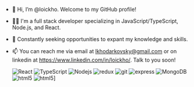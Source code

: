 - 👋 Hi, I’m @loickho. Welcome to my GitHub profile!
- 👨‍💻 I'm a full stack developer specializing in JavaScript/TypeScript, Node.js, and React.
- 🌱 Constantly seeking opportunities to expant my knowledge and skills. 
- 📫 You can reach me via email at lkhodarkovsky@gmail.com or on linkedin at https://www.linkedin.com/in/loickho/. Talk to you soon!

  <img alt="React" src="https://img.shields.io/badge/-React-45b8d8?style=flat-square&logo=react&logoColor=white" />
  <img alt="TypeScript" src="https://img.shields.io/badge/-TypeScript-007ACC?style=flat-square&logo=typescript&logoColor=white" />
  <img alt="Nodejs" src="https://img.shields.io/badge/-Nodejs-43853d?style=flat-square&logo=Node.js&logoColor=white" />
  <img alt="redux" src="https://img.shields.io/badge/-Redux-764ABC?style=flat-square&logo=redux&logoColor=white" />
  <img alt="git" src="https://img.shields.io/badge/-Git-F05032?style=flat-square&logo=git&logoColor=white" />
  <img alt="express" src="https://img.shields.io/badge/Express.js-404D59?style=for-the-badge" />
  <img alt="MongoDB" src="https://img.shields.io/badge/-MongoDB-13aa52?style=flat-square&logo=mongodb&logoColor=white" />
  <img alt="html5" src="https://img.shields.io/badge/-HTML5-E34F26?style=flat-square&logo=html5&logoColor=white" />
  <img alt="html5" src=" https://img.shields.io/badge/PostgreSQL-316192?style=for-the-badge&logo=postgresql&logoColor=white" />]
 
<!---
loickho/loickho is a ✨ special ✨ repository because its `README.md` (this file) appears on your GitHub profile.
You can click the Preview link to take a look at your changes.
--->
